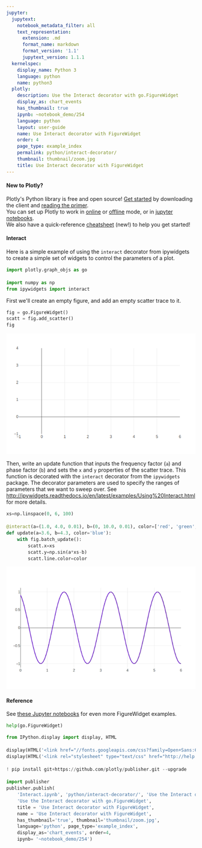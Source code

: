 ```yaml
---
jupyter:
  jupytext:
    notebook_metadata_filter: all
    text_representation:
      extension: .md
      format_name: markdown
      format_version: '1.1'
      jupytext_version: 1.1.1
  kernelspec:
    display_name: Python 3
    language: python
    name: python3
  plotly:
    description: Use the Interact decorator with go.FigureWidget
    display_as: chart_events
    has_thumbnail: true
    ipynb: ~notebook_demo/254
    language: python
    layout: user-guide
    name: Use Interact decorator with FigureWidget
    order: 4
    page_type: example_index
    permalink: python/interact-decorator/
    thumbnail: thumbnail/zoom.jpg
    title: Use Interact decorator with FigureWidget
---
```


#### New to Plotly?
Plotly's Python library is free and open source! [Get started](https://plot.ly/python/getting-started/) by downloading the client and [reading the primer](https://plot.ly/python/getting-started/).
<br>You can set up Plotly to work in [online](https://plot.ly/python/getting-started/#initialization-for-online-plotting) or [offline](https://plot.ly/python/getting-started/#initialization-for-offline-plotting) mode, or in [jupyter notebooks](https://plot.ly/python/getting-started/#start-plotting-online).
<br>We also have a quick-reference [cheatsheet](https://images.plot.ly/plotly-documentation/images/python_cheat_sheet.pdf) (new!) to help you get started!


#### Interact
Here is a simple example of using the `interact` decorator from ipywidgets to create a simple set of widgets to control the parameters of a plot.

```python
import plotly.graph_objs as go

import numpy as np
from ipywidgets import interact
```

First we'll create an empty figure, and add an empty scatter trace to it.

```python
fig = go.FigureWidget()
scatt = fig.add_scatter()
fig
```

<img src='https://raw.githubusercontent.com/michaelbabyn/plot_data/master/empty_fw.png'>


Then, write an update function that inputs the frequency factor (`a`) and phase factor (`b`) and sets the `x` and `y` properties of the scatter trace.  This function is decorated with the `interact` decorator from the `ipywidgets` package. The decorator parameters are used to specify the ranges of parameters that we want to sweep over. See http://ipywidgets.readthedocs.io/en/latest/examples/Using%20Interact.html for more details.

```python
xs=np.linspace(0, 6, 100)

@interact(a=(1.0, 4.0, 0.01), b=(0, 10.0, 0.01), color=['red', 'green', 'blue'])
def update(a=3.6, b=4.3, color='blue'):
    with fig.batch_update():
        scatt.x=xs
        scatt.y=np.sin(a*xs-b)
        scatt.line.color=color
```

<img src='https://raw.githubusercontent.com/michaelbabyn/plot_data/master/interact_figurewidget.gif'>


#### Reference


See [these Jupyter notebooks](https://github.com/jonmmease/plotly_ipywidget_notebooks) for even more FigureWidget examples.

```python
help(go.FigureWidget)
```

```python
from IPython.display import display, HTML

display(HTML('<link href="//fonts.googleapis.com/css?family=Open+Sans:600,400,300,200|Inconsolata|Ubuntu+Mono:400,700" rel="stylesheet" type="text/css" />'))
display(HTML('<link rel="stylesheet" type="text/css" href="http://help.plot.ly/documentation/all_static/css/ipython-notebook-custom.css">'))

! pip install git+https://github.com/plotly/publisher.git --upgrade

import publisher
publisher.publish(
    'Interact.ipynb', 'python/interact-decorator/', 'Use the Interact decorator with go.FigureWidget',
    'Use the Interact decorator with go.FigureWidget',
    title = 'Use Interact decorator with FigureWidget',
    name = 'Use Interact decorator with FigureWidget',
    has_thumbnail='true', thumbnail='thumbnail/zoom.jpg',
    language='python', page_type='example_index',
    display_as='chart_events', order=4,
    ipynb= '~notebook_demo/254')
```

```python

```
